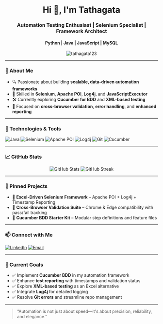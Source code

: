 <h1 align="center">Hi 👋, I'm Tathagata</h1>
<h3 align="center">Automation Testing Enthusiast | Selenium Specialist | Framework Architect</h3>
<h4 align="center">Python | Java | JavaScript | MySQL </h4>

<p align="center">
  <img src="https://komarev.com/ghpvc/?username=tathagata123&label=Profile%20views&color=0e75b6&style=flat" alt="tathagata123" />
</p>

---

### 🧠 About Me

- 🔍 Passionate about building **scalable, data-driven automation frameworks**
- 🧪 Skilled in **Selenium**, **Apache POI**, **Log4j**, and **JavaScriptExecutor**
- 🛠️ Currently exploring **Cucumber for BDD** and **XML-based testing**
- 🧰 Focused on **cross-browser validation**, **error handling**, and **enhanced reporting**

---

### 🚀 Technologies & Tools

![Java](https://img.shields.io/badge/Java-ED8B00?style=for-the-badge&logo=java&logoColor=white)
![Selenium](https://img.shields.io/badge/Selenium-43B02A?style=for-the-badge&logo=selenium&logoColor=white)
![Apache POI](https://img.shields.io/badge/Apache_POI-007396?style=for-the-badge&logo=apache&logoColor=white)
![Log4j](https://img.shields.io/badge/Log4j-FF0000?style=for-the-badge&logo=apache&logoColor=white)
![Git](https://img.shields.io/badge/Git-F05032?style=for-the-badge&logo=git&logoColor=white)
![Cucumber](https://img.shields.io/badge/Cucumber-23D96C?style=for-the-badge&logo=cucumber&logoColor=white)

---

### 📈 GitHub Stats

<p align="center">
  <img src="https://github-readme-stats.vercel.app/api?username=tathagata123&show_icons=true&theme=radical" alt="GitHub Stats" />
  <img src="https://github-readme-streak-stats.herokuapp.com/?user=tathagata123&theme=radical" alt="GitHub Streak" />
</p>

---

### 📌 Pinned Projects

- 🔹 **Excel-Driven Selenium Framework** – Apache POI + Log4j + Timestamp Reporting
- 🔹 **Cross-Browser Validation Suite** – Chrome & Edge compatibility with pass/fail tracking
- 🔹 **Cucumber BDD Starter Kit** – Modular step definitions and feature files

---

### 📫 Connect with Me

[![LinkedIn](https://img.shields.io/badge/LinkedIn-blue?style=for-the-badge&logo=linkedin&logoColor=white)](https://www.linkedin.com/in/tathgata-pal-946762202/)
[![Email](https://img.shields.io/badge/Email-D14836?style=for-the-badge&logo=gmail&logoColor=white)](mailto:tathagata364@gmail.com)

---

### 🎯 Current Goals

- ✅ Implement **Cucumber BDD** in my automation framework  
- ✅ Enhance **test reporting** with timestamps and validation status  
- ✅ Explore **XML-based testing** as an Excel alternative  
- ✅ Integrate **Log4j** for detailed logging  
- ✅ Resolve **Git errors** and streamline repo management  

---

> “Automation is not just about speed—it's about precision, reliability, and elegance.”

